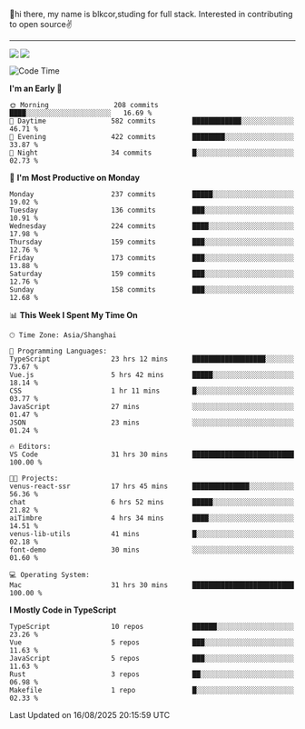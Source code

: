👋hi there, my name is blkcor,studing for full stack.
Interested in contributing to open source✌️

<hr/>

![](https://github-readme-stats.vercel.app/api?username=blkcor)
<a href="https://github.com/blkcor/github-readme-stats">
    <img align="left" src="https://github-readme-stats.vercel.app/api/top-langs/?username=blkcor&hide=jupyter%20notebook,shaderlab,tex,c%23&langs_count=9" />
</a>


<!--START_SECTION:waka-->
![Code Time](http://img.shields.io/badge/Code%20Time-2%2C408%20hrs%2024%20mins-blue)

**I'm an Early 🐤** 

```text
🌞 Morning                208 commits         ████░░░░░░░░░░░░░░░░░░░░░   16.69 % 
🌆 Daytime                582 commits         ████████████░░░░░░░░░░░░░   46.71 % 
🌃 Evening                422 commits         ████████░░░░░░░░░░░░░░░░░   33.87 % 
🌙 Night                  34 commits          █░░░░░░░░░░░░░░░░░░░░░░░░   02.73 % 
```
📅 **I'm Most Productive on Monday** 

```text
Monday                   237 commits         █████░░░░░░░░░░░░░░░░░░░░   19.02 % 
Tuesday                  136 commits         ███░░░░░░░░░░░░░░░░░░░░░░   10.91 % 
Wednesday                224 commits         ████░░░░░░░░░░░░░░░░░░░░░   17.98 % 
Thursday                 159 commits         ███░░░░░░░░░░░░░░░░░░░░░░   12.76 % 
Friday                   173 commits         ███░░░░░░░░░░░░░░░░░░░░░░   13.88 % 
Saturday                 159 commits         ███░░░░░░░░░░░░░░░░░░░░░░   12.76 % 
Sunday                   158 commits         ███░░░░░░░░░░░░░░░░░░░░░░   12.68 % 
```


📊 **This Week I Spent My Time On** 

```text
🕑︎ Time Zone: Asia/Shanghai

💬 Programming Languages: 
TypeScript               23 hrs 12 mins      ██████████████████░░░░░░░   73.67 % 
Vue.js                   5 hrs 42 mins       █████░░░░░░░░░░░░░░░░░░░░   18.14 % 
CSS                      1 hr 11 mins        █░░░░░░░░░░░░░░░░░░░░░░░░   03.77 % 
JavaScript               27 mins             ░░░░░░░░░░░░░░░░░░░░░░░░░   01.47 % 
JSON                     23 mins             ░░░░░░░░░░░░░░░░░░░░░░░░░   01.24 % 

🔥 Editors: 
VS Code                  31 hrs 30 mins      █████████████████████████   100.00 % 

🐱‍💻 Projects: 
venus-react-ssr          17 hrs 45 mins      ██████████████░░░░░░░░░░░   56.36 % 
chat                     6 hrs 52 mins       █████░░░░░░░░░░░░░░░░░░░░   21.82 % 
aiTimbre                 4 hrs 34 mins       ████░░░░░░░░░░░░░░░░░░░░░   14.51 % 
venus-lib-utils          41 mins             █░░░░░░░░░░░░░░░░░░░░░░░░   02.18 % 
font-demo                30 mins             ░░░░░░░░░░░░░░░░░░░░░░░░░   01.60 % 

💻 Operating System: 
Mac                      31 hrs 30 mins      █████████████████████████   100.00 % 
```

**I Mostly Code in TypeScript** 

```text
TypeScript               10 repos            ██████░░░░░░░░░░░░░░░░░░░   23.26 % 
Vue                      5 repos             ███░░░░░░░░░░░░░░░░░░░░░░   11.63 % 
JavaScript               5 repos             ███░░░░░░░░░░░░░░░░░░░░░░   11.63 % 
Rust                     3 repos             ██░░░░░░░░░░░░░░░░░░░░░░░   06.98 % 
Makefile                 1 repo              █░░░░░░░░░░░░░░░░░░░░░░░░   02.33 % 
```




 Last Updated on 16/08/2025 20:15:59 UTC
<!--END_SECTION:waka-->


